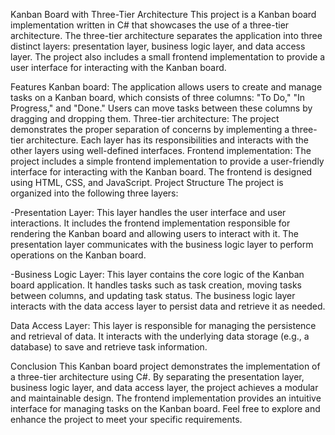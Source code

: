 Kanban Board with Three-Tier Architecture
This project is a Kanban board implementation written in C# that showcases the use of a three-tier architecture. The three-tier architecture separates the application into three distinct layers: presentation layer, business logic layer, and data access layer. The project also includes a small frontend implementation to provide a user interface for interacting with the Kanban board.

Features
Kanban board: The application allows users to create and manage tasks on a Kanban board, which consists of three columns: "To Do," "In Progress," and "Done." Users can move tasks between these columns by dragging and dropping them.
Three-tier architecture: The project demonstrates the proper separation of concerns by implementing a three-tier architecture. Each layer has its responsibilities and interacts with the other layers using well-defined interfaces.
Frontend implementation: The project includes a simple frontend implementation to provide a user-friendly interface for interacting with the Kanban board. The frontend is designed using HTML, CSS, and JavaScript.
Project Structure
The project is organized into the following three layers:

-Presentation Layer: This layer handles the user interface and user interactions. It includes the frontend implementation responsible for rendering the Kanban board and allowing users to interact with it. The presentation layer communicates with the business logic layer to perform operations on the Kanban board.

-Business Logic Layer: This layer contains the core logic of the Kanban board application. It handles tasks such as task creation, moving tasks between columns, and updating task status. The business logic layer interacts with the data access layer to persist data and retrieve it as needed.

Data Access Layer: This layer is responsible for managing the persistence and retrieval of data. It interacts with the underlying data storage (e.g., a database) to save and retrieve task information.

Conclusion
This Kanban board project demonstrates the implementation of a three-tier architecture using C#. By separating the presentation layer, business logic layer, and data access layer, the project achieves a modular and maintainable design. The frontend implementation provides an intuitive interface for managing tasks on the Kanban board. Feel free to explore and enhance the project to meet your specific requirements.